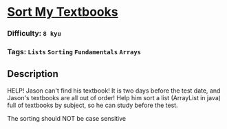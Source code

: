 # [Sort My Textbooks](https://www.codewars.com/kata/5a07e5b7ffe75fd049000051)

### Difficulty: `8 kyu`

### Tags: `Lists` `Sorting` `Fundamentals` `Arrays`

## Description

HELP! Jason can't find his textbook! It is two days before the test date, and Jason's textbooks are all out of order! Help him sort a list (ArrayList in java) full of textbooks by subject, so he can study before the test.

The sorting should NOT be case sensitive
